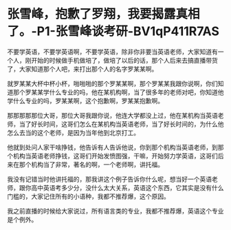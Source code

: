 # 张雪峰，抱歉了罗翔，我要揭露真相了。-P1-张雪峰谈考研-BV1qP411R7AS

不要学英语，不要学英语啊，不要学英语，除非你非要当英语老师，大家知道有一个人，刚开始的时候做手机做培了，做培了以后的话，那个人后来去搞直播带货了，大家知道那个人吧，来打出那个人的名字罗某某啊。

就罗某某大杯中杯小杯，啪啪啪的那个罗某某啊，那个罗某某我跟你说啊，你们知道那个罗某某学什么专业的吗，他在某机构啊，当了很多年的老师对吧，你知道他学什么专业的吗，罗某某啊，这个抱歉啊，罗某某抱歉啊。

那那那那那位大哥，那位大哥我跟你说，他连大学都没上过，他在某机构当英语老师，当了好长时间，这哥们怎么在某机构当英语老师，当了好长时间的，为什么他怎么去当的这个老师，是因为当年他到北京打工。

他就到处问人家干啥挣钱，他告诉有人告诉他说，你到那个机构当英语老师，到那个机构当英语老师挣钱，这哥们开始发愤图强，干嘛，开始努力学英语，这哥们后来在那个机构当了非常，著名的啊，一个老师啊，讲托福。

我没有记错当时他讲托福的，那我讲这个例子告诉你什么呢，想当好一个英语老师，跟你高中英语考多少分，没什么太大关系，英语这个东西，它其实是没有什么门槛的，大家记住所有的小语种，我都不推荐爆，这个原因。

我之前直播的时候给大家说过，所有语言类的专业，我都不推荐爆，英语这个专业是个例外。